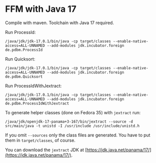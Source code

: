 # FFM with Java 17

Compile with maven. Toolchain with Java 17 required.

Run ProcessId:

```
/java/jdk/jdk-17.0.1/bin/java -cp target/classes --enable-native-access=ALL-UNNAMED --add-modules jdk.incubator.foreign de.pdbm.ProcessId
```

Run Quicksort:

```
/java/jdk/jdk-17.0.1/bin/java -cp target/classes --enable-native-access=ALL-UNNAMED --add-modules jdk.incubator.foreign de.pdbm.Quicksort
```

Run ProcessIdWithJextract:

```
/java/jdk/jdk-17.0.1/bin/java -cp target/classes --enable-native-access=ALL-UNNAMED --add-modules jdk.incubator.foreign de.pdbm.ProcessIdWithJextract
```

To generate helper classes (done on Fedora 35) with ``jextract`` run:

```
/java/jdk/openjdk-17-panama+3-167/bin/jextract --source -d src/main/java -t unistd -I /usr/include /usr/include/unistd.h
```

If you omit ``--sources`` only the class files are generated. You have to put them in ``target/classes``, of course.

You can download the ``jextract`` JDK at [https://jdk.java.net/panama/17/](https://jdk.java.net/panama/17/).